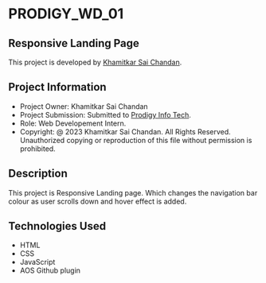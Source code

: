 # PRODIGY_WD_01
## **Responsive Landing Page**


This project is developed by [Khamitkar Sai Chandan](https://www.linkedin.com/in/khamitkar-sai-chandan-b91802259).

## Project Information
- Project Owner: Khamitkar Sai Chandan
- Project Submission: Submitted to [Prodigy Info Tech](https://www.linkedin.com/company/prodigy-infotech).
- Role: Web Developement Intern.
- Copyright: @ 2023 Khamitkar Sai Chandan. All Rights Reserved. Unauthorized copying or reproduction of this file without permission is prohibited.


## Description
This project is Responsive Landing page. Which changes the navigation bar colour as user scrolls down and hover effect is added.

## Technologies Used
- HTML
- CSS
- JavaScript
- AOS Github plugin

